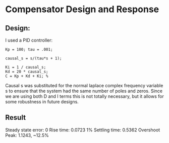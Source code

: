 # Compensator Design and Response

## Design: 
I used a PID controller:
```
Kp = 100; tau = .001;

causal_s = s/(tau*s + 1);

Ki = 1 / causal_s;
Kd = 20 * causal_s;
C = Kp + Kd + Ki; %
```

Causal s was substituted for the normal laplace complex frequency variable s to ensure that the system had the same number of poles and zeros. Since we are using both D and I terms this is not totally necessary, but it allows for some robustness in future designs.

## Result
Steady state error: 0
Rise time: 0.0723
1% Settling time: 0.5362
Overshoot Peak: 1.1243, ~12.5%  